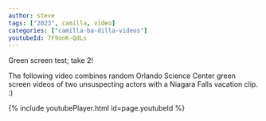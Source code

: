 ```yaml
---
author: steve
tags: ["2023", camilla, video]
categories: ["camilla-ba-dilla-videos"]
youtubeId: 7F9onK-QdLs
---
```

Green screen test; take 2!

The following video combines random Orlando Science Center green screen videos of two unsuspecting actors with a Niagara Falls vacation clip. :) 

{% include youtubePlayer.html id=page.youtubeId %}
